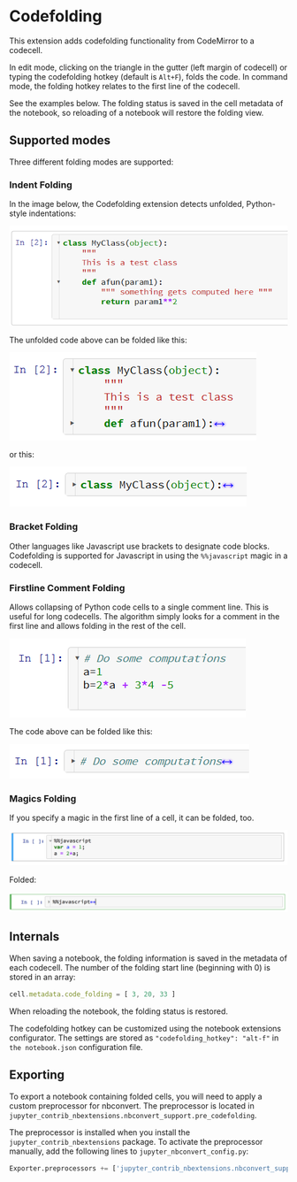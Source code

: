 Codefolding
===========

This extension adds codefolding functionality from CodeMirror to a codecell.

In edit mode, clicking on the triangle in the gutter (left margin of codecell) or typing the codefolding hotkey 
(default is `Alt+F`), folds the code. 
In command mode, the folding hotkey relates to the first line of the codecell. 

See the examples below. The folding status is saved in the cell metadata of the notebook, so reloading of a notebook will restore the folding view.

Supported modes
---------------

Three different folding modes are supported:


### Indent Folding

In the image below, the Codefolding extension detects unfolded, Python-style indentations:

![Unfolded](codefolding_indent_unfolded.png)

The unfolded code above can be folded like this:

![](codefolding_indent_folded_1.png)

or this:

![](codefolding_indent_folded_2.png)


### Bracket Folding

Other languages like Javascript use brackets to designate code blocks. Codefolding is supported for Javascript in using the `%%javascript` magic in a codecell.


### Firstline Comment Folding

Allows collapsing of Python code cells to a single comment line. This is useful for long codecells. The algorithm simply looks for a comment in the first line and allows folding in the rest of the cell.

![](codefolding_firstline_unfolded.png)

The code above can be folded like this:

![](codefolding_firstline_folded.png)


### Magics Folding

If you specify a magic in the first line of a cell, it can be folded, too.

![](magic-unfolded.png)

Folded:

![](magic-folded.png)



Internals
---------

When saving a notebook, the folding information is saved in the metadata of
each codecell.
The number of the folding start line (beginning with 0) is stored in an array:

```javascript
cell.metadata.code_folding = [ 3, 20, 33 ]
```

When reloading the notebook, the folding status is restored.

The codefolding hotkey can be customized using the notebook extensions configurator.
The settings are stored as `"codefolding_hotkey": "alt-f"` in `the notebook.json` configuration file.


Exporting
---------

To export a notebook containing folded cells, you will need to apply a custom
preprocessor for nbconvert.
The preprocessor is located in
`jupyter_contrib_nbextensions.nbconvert_support.pre_codefolding`.

The preprocessor is installed when you install the
`jupyter_contrib_nbextensions` package.
To activate the preprocessor manually,
add the following lines to `jupyter_nbconvert_config.py`:

```python
Exporter.preprocessors += ['jupyter_contrib_nbextensions.nbconvert_support.CodeFoldingPreprocessor']
```
